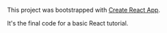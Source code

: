 This project was bootstrapped with [Create React App](https://github.com/facebookincubator/create-react-app).

It's the final code for a basic React tutorial.
